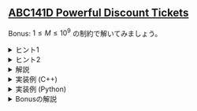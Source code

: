 <!--
author: TERAI Yoshihiko
-->
## [ABC141D Powerful Discount Tickets](https://atcoder.jp/contests/abc141/tasks/abc141_d)

Bonus: $1\leq M \leq 10^9$ の制約で解いてみましょう。

<details><summary>ヒント1</summary>

割引券が $1$ 枚の場合、どの品物に割引券を使うのが最適でしょうか？
</details>

<details><summary>ヒント2</summary>

$\displaystyle \left\lfloor \frac{\left\lfloor\frac{X}{a}\right\rfloor}{b} \right\rfloor = \left\lfloor \frac{X}{ab} \right\rfloor$ が成り立ちます。

つまり、割引券をいっぺんに使うのでなく、1 枚ずつ使うと考えても答えは変わりません。
すると、ヒント 1 での考察が使えます。
</details>

<details><summary>解説</summary>

割引券を $1$ 枚のみ使う場合、最も値段の大きい品物に使うのが最適です。
したがって、次のようなアルゴリズムで答えを得ることができます。

- 最も大きい値段の品物に割引券を使い値段を半分にする、ということを $M$ 回繰り返す。

この操作は Priority Queue と呼ばれる構造を用いると高速に実現できます。Python では <code>heapq</code>、C++ では <code>std::priority_queue</code> を用いると良いです。時間計算量は $\mathrm{O}((N+M)\log N)$ です。
</details>

<details><summary>実装例 (C++)</summary>

```cpp=
#include <iostream>
#include <queue>

using namespace std;

int main() {
    int n, m;
    cin >> n >> m;
    priority_queue<int> que;
    for (int i = 0; i < n; i++) {
        int a;
        cin >> a;
        que.emplace(a);
    }
    for (int i = 0; i < m; i++) {
        int b = que.top();
        que.pop();
        que.emplace(b / 2);
    }
    long long ans = 0;
    for (int i = 0; i < n; i++) {
        ans += que.top();
        que.pop();
    }
    cout << ans << "\n";
}
```
</details>

<details><summary>実装例 (Python)</summary>

```python=
import heapq as pq

n, m = map(int, input().split())
a = list(map(int, input().split()))
for i in range(n):
    a[i] *= -1

pq.heapify(a)
for _ in range(m):
    x = -pq.heappop(a)
    pq.heappush(a, -(x // 2))

ans = 0
for i in a:
    ans += -i

print(ans)
```
</details>

<details><summary>Bonusの解説</summary>

実は元問題と全く同じ解き方をしても大丈夫です。
品物 $i$ に割引券を使う回数は $\mathrm{O}(\log A_i)$ 回なので、計算量は $\mathrm{O}(\min(M, N\log(\max A))\log N)$ となります。
</details>
